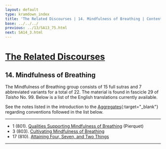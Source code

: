 ```yaml
---
layout: default
type: kramdown_index
title: 'The Related Discourses | 14. Mindfulness of Breathing | Contents'
base: ../../../
previous: ../13/SA13_75.html
next: SA14_3.html
---
```


# [The Related Discourses](../index.html)
## 14. Mindfulness of Breathing

The Mindfulness of Breathing group consists of 15 full sutras and 7 abbreviated variants for a total of 22. The material is found in fascicle 29 of <em>Taisho</em> No. 99. Below is a list of the English translations currently available.

See the notes listed in the introduction to the [Aggregates](../01/index.html){:target="_blank"} regarding conventions followed in the list below.

---

<ul class="list-style-none">
  <li>1 (801). <a href="https://suttacentral.net/sa801/en/pierquet" target="_blank">Qualities Supporting Mindfulness of Breathing</a> (Pierquet)</li>
            <!--
                <li>2. Planting a Tree [T 99.802] -->
  <li>3 (803). <a href="SA14_3.html" target="_blank">Cultivating Mindfulness of Breathing</a></li>
            <!--<li>4. Planting a Tree [T 99.804]
            <li>5. Planting a Tree [T 99.804]
            <li>6. Planting a Tree [T 99.804]
            <li>7. Planting a Tree [T 99.804]
            <li>8. Planting a Tree [T 99.804]
            <li>9. Planting a Tree [T 99.804]
            <li>10. Planting a Tree [T 99.804]
            <li>11. Planting a Tree [T 99.804]
            <li>12. Planting a Tree [T 99.805]
            <li>13. Planting a Tree [T 99.806]
            <li>14. Planting a Tree [T 99.807]
            <li>15. Planting a Tree [T 99.808]
            <li>16. Planting a Tree [T 99.809]-->
  <li>17 (810). <a href="SA14_17.html" target="_blank">Attaining Four, Seven, and Two Things</a></li>
            <!--<li>18. Planting a Tree [T 99.811]
            <li>19. Planting a Tree [T 99.812]
            <li>20. Planting a Tree [T 99.813]
            <li>21. Planting a Tree [T 99.814]
            <li>22. Planting a Tree [T 99.815]
            -->
</ul>

---
